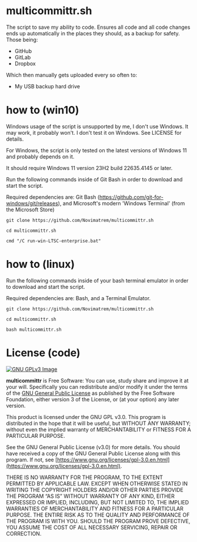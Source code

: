 # multicommittr.sh
The script to save my ability to code. Ensures all code and all code changes ends up automatically in the places they should, as a backup for safety. Those being:
- GitHub
- GitLab
- Dropbox

Which then manually gets uploaded every so often to:
- My USB backup hard drive

# how to (win10)

Windows usage of the script is unsupported by me, I don't use Windows. It may work, it probably won't. I don't test it on Windows. See LICENSE for details.

For Windows, the script is only tested on the latest versions of Windows 11 and probably depends on it.

It should require Windows 11 version 23H2 build 22635.4145 or later.

Run the following commands inside of Git Bash in order to download and start the script.

Required dependencies are: Git Bash (https://github.com/git-for-windows/git/releases), and Microsoft's modern 'Windows Terminal' (from the Microsoft Store)

```git clone https://github.com/Novimatrem/multicommittr.sh```

```cd multicommittr.sh```

```cmd "/C run-win-LTSC-enterprise.bat"```

# how to (linux)

Run the following commands inside of your bash terminal emulator in order to download and start the script.

Required dependencies are: Bash, and a Terminal Emulator.

```git clone https://github.com/Novimatrem/multicommittr.sh```

```cd multicommittr.sh```

```bash multicommittr.sh```

# License (code)
[![GNU GPLv3 Image](https://www.gnu.org/graphics/gplv3-127x51.png)](http://www.gnu.org/licenses/gpl-3.0.en.html)  

**multicommittr** is Free Software: You can use, study share and improve it at your
will. Specifically you can redistribute and/or modify it under the terms of the
[GNU General Public License](https://www.gnu.org/licenses/gpl.html) as
published by the Free Software Foundation, either version 3 of the License, or
(at your option) any later version.

This product is licensed under the GNU GPL v3.0.
This program is distributed in the hope that it will be useful, 
but WITHOUT ANY WARRANTY; without even the implied warranty of 
MERCHANTABILITY or FITNESS FOR A PARTICULAR PURPOSE. 

See the GNU General Public License (v3.0) for more details. 
You should have received a copy of the GNU General Public License along with
this program.  If not, see [https://www.gnu.org/licenses/gpl-3.0.en.html](https://www.gnu.org/licenses/gpl-3.0.en.html). 

THERE IS NO WARRANTY FOR THE PROGRAM, TO THE EXTENT PERMITTED BY
APPLICABLE LAW. EXCEPT WHEN OTHERWISE STATED IN WRITING THE COPYRIGHT HOLDERS
AND/OR OTHER PARTIES PROVIDE THE PROGRAM “AS IS” WITHOUT WARRANTY OF ANY KIND,
EITHER EXPRESSED OR IMPLIED, INCLUDING, BUT NOT LIMITED TO, THE IMPLIED
WARRANTIES OF MERCHANTABILITY AND FITNESS FOR A PARTICULAR PURPOSE. THE ENTIRE 
RISK AS TO THE QUALITY AND PERFORMANCE OF THE PROGRAM IS WITH YOU. SHOULD THE
PROGRAM PROVE DEFECTIVE, YOU ASSUME THE COST OF ALL NECESSARY SERVICING,
REPAIR OR CORRECTION. 

